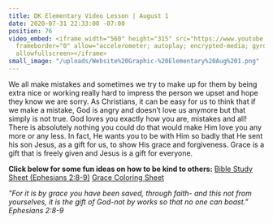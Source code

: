 ```yaml
---
title: DK Elementary Video Lesson | August 1
date: 2020-07-31 22:33:00 -07:00
position: 76
video_embed: <iframe width="560" height="315" src="https://www.youtube.com/embed/ACvySp938WY"
  frameborder="0" allow="accelerometer; autoplay; encrypted-media; gyroscope; picture-in-picture"
  allowfullscreen></iframe>
small_image: "/uploads/Website%20Graphic-%20Elementary%20Aug%201.png"
---
```


We all make mistakes and sometimes we try to make up for them by being extra nice or working really hard to impress the person we upset and hope they know we are sorry. As Christians, it can be easy for us to think that if we make a mistake, God is angry and doesn’t love us anymore but that simply is not true. God loves you exactly how you are, mistakes and all! There is absolutely nothing you could do that would make Him love you any more or any less. In fact, He wants you to be with Him so badly that He sent his son Jesus, as a gift for us, to show His grace and forgiveness. Grace is a gift that is freely given and Jesus is a gift for everyone.

**Click below for some fun ideas on how to be kind to others:**
[Bible Study Sheet (Ephesians 2:8-9)](https://drive.google.com/file/d/1n8A8HmgP5S-5Tt3FHywHZu-_5kyM9AHg/view?usp=sharing)
[Grace Coloring Sheet](https://drive.google.com/file/d/15c3tbIbCfMJN1aw6eMkavkDlZYUvwqQd/view?usp=sharing)

*"For it is by grace you have been saved, through faith- and this not from yourselves, it is the gift of God-not by works so that no one can boast." Ephesians 2:8-9*